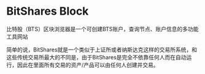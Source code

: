 # 

# BitShares Block

比特股（BTS）区块浏览器是一个可创建BTS账户，查询节点、账户信息的多功能工具网站

简单的说，BitShares就是一个类似于上证所或者纳斯达克这样的交易所系统，和这些传统交易所最大的不同是，由于BitShares是完全不依靠任何人而在自动运行，因此在里面所有交易的资产/产品可以由任何人创建并交易。


